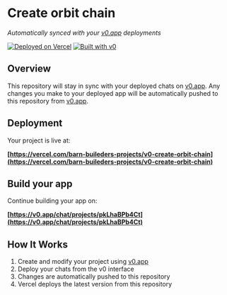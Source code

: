 # Create orbit chain

*Automatically synced with your [v0.app](https://v0.app) deployments*

[![Deployed on Vercel](https://img.shields.io/badge/Deployed%20on-Vercel-black?style=for-the-badge&logo=vercel)](https://vercel.com/barn-buileders-projects/v0-create-orbit-chain)
[![Built with v0](https://img.shields.io/badge/Built%20with-v0.app-black?style=for-the-badge)](https://v0.app/chat/projects/pkLhaBPb4Ct)

## Overview

This repository will stay in sync with your deployed chats on [v0.app](https://v0.app).
Any changes you make to your deployed app will be automatically pushed to this repository from [v0.app](https://v0.app).

## Deployment

Your project is live at:

**[https://vercel.com/barn-buileders-projects/v0-create-orbit-chain](https://vercel.com/barn-buileders-projects/v0-create-orbit-chain)**

## Build your app

Continue building your app on:

**[https://v0.app/chat/projects/pkLhaBPb4Ct](https://v0.app/chat/projects/pkLhaBPb4Ct)**

## How It Works

1. Create and modify your project using [v0.app](https://v0.app)
2. Deploy your chats from the v0 interface
3. Changes are automatically pushed to this repository
4. Vercel deploys the latest version from this repository
